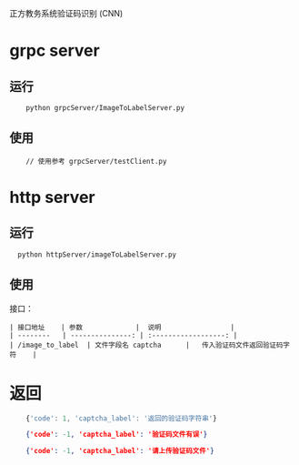 正方教务系统验证码识别 (CNN)


# grpc server
## 运行
```shell
    python grpcServer/ImageToLabelServer.py
```
## 使用
```shell
    // 使用参考 grpcServer/testClient.py
```
# http server
## 运行
```shell
  python httpServer/imageToLabelServer.py
```

## 使用
接口：

    | 接口地址    | 参数             |  说明                 |
    | --------   | ---------------: | :------------------: |
    | /image_to_label  | 文件字段名 captcha      |   传入验证码文件返回验证码字符    |

# 返回

```javascript
    {'code': 1, 'captcha_label': '返回的验证码字符串'}
```
```json
    {'code': -1, 'captcha_label': '验证码文件有误'}
```
```json
    {'code': -1, 'captcha_label': '请上传验证码文件'}
```